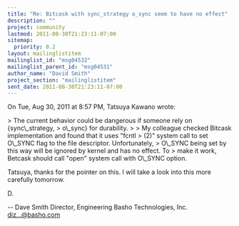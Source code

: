 ```yaml
---
title: "Re: Bitcask with sync_strategy o_sync seem to have no effect"
description: ""
project: community
lastmod: 2011-08-30T21:23:11-07:00
sitemap:
  priority: 0.2
layout: mailinglistitem
mailinglist_id: "msg04532"
mailinglist_parent_id: "msg04531"
author_name: "David Smith"
project_section: "mailinglistitem"
sent_date: 2011-08-30T21:23:11-07:00
---
```



On Tue, Aug 30, 2011 at 8:57 PM, Tatsuya Kawano  wrote:

&gt; The current behavior could be dangerous if someone rely on {sync\\_strategy, 
&gt; o\\_sync} for durability.
&gt;
&gt; My colleague checked Bitcask implementation and found that it uses "fcntl 
&gt; (2)" system call to set O\\_SYNC flag to the file descriptor. Unfortunately, 
&gt; O\\_SYNC being set by this way will be ignored by kernel and has no effect. To 
&gt; make it work, Betcask should call "open" system call with O\\_SYNC option.

Tatsuya, thanks for the pointer on this. I will take a look into this
more carefully tomorrow.

D.

-- 
Dave Smith
Director, Engineering
Basho Technologies, Inc.
diz...@basho.com

